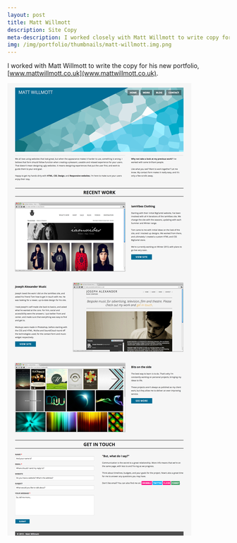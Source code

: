 ```yaml
---
layout: post
title: Matt Willmott
description: Site Copy
meta-description: I worked closely with Matt Willmott to write copy for his new portfolio site.
img: /img/portfolio/thumbnails/matt-willmott.img.png
---
```


I worked with Matt Willmott to write the copy for his new portfolio, [www.mattwillmott.co.uk](www.mattwillmott.co.uk).

<img src="/img/portfolio/Matt-Willmott-Web-Design.png">
 